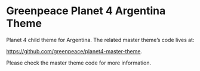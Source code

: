 # Greenpeace Planet 4 Argentina Theme

Planet 4 child theme for Argentina.
The related master theme’s code lives at:

https://github.com/greenpeace/planet4-master-theme.

Please check the master theme code for more information.
